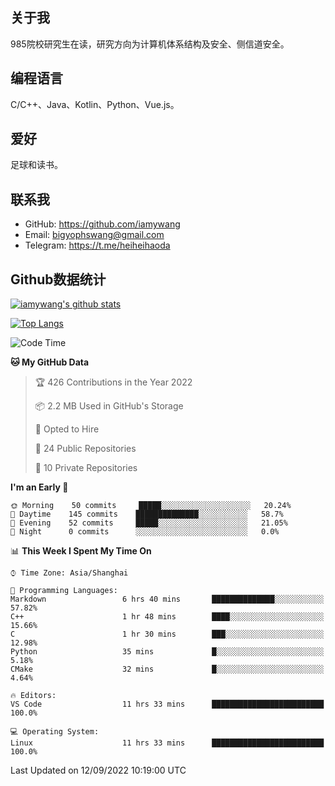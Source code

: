 ## 关于我

985院校研究生在读，研究方向为计算机体系结构及安全、侧信道安全。

## 编程语言

C/C++、Java、Kotlin、Python、Vue.js。

## 爱好

足球和读书。

## 联系我

- GitHub: https://github.com/iamywang
- Email: bigyophswang@gmail.com
- Telegram: https://t.me/heiheihaoda

## Github数据统计

[![iamywang's github stats](https://github-readme-stats.vercel.app/api?username=iamywang&count_private=true&show_icons=true)]()

[![Top Langs](https://github-readme-stats.vercel.app/api/top-langs/?username=iamywang&layout=compact)]()

<!--START_SECTION:waka-->
![Code Time](http://img.shields.io/badge/Code%20Time-540%20hrs%2035%20mins-blue)

**🐱 My GitHub Data** 

> 🏆 426 Contributions in the Year 2022
 > 
> 📦 2.2 MB Used in GitHub's Storage 
 > 
> 💼 Opted to Hire
 > 
> 📜 24 Public Repositories 
 > 
> 🔑 10 Private Repositories  
 > 
**I'm an Early 🐤** 

```text
🌞 Morning    50 commits     █████░░░░░░░░░░░░░░░░░░░░   20.24% 
🌆 Daytime    145 commits    ██████████████░░░░░░░░░░░   58.7% 
🌃 Evening    52 commits     █████░░░░░░░░░░░░░░░░░░░░   21.05% 
🌙 Night      0 commits      ░░░░░░░░░░░░░░░░░░░░░░░░░   0.0%

```


📊 **This Week I Spent My Time On** 

```text
⌚︎ Time Zone: Asia/Shanghai

💬 Programming Languages: 
Markdown                 6 hrs 40 mins       ██████████████░░░░░░░░░░░   57.82% 
C++                      1 hr 48 mins        ████░░░░░░░░░░░░░░░░░░░░░   15.66% 
C                        1 hr 30 mins        ███░░░░░░░░░░░░░░░░░░░░░░   12.98% 
Python                   35 mins             █░░░░░░░░░░░░░░░░░░░░░░░░   5.18% 
CMake                    32 mins             █░░░░░░░░░░░░░░░░░░░░░░░░   4.64%

🔥 Editors: 
VS Code                  11 hrs 33 mins      █████████████████████████   100.0%

💻 Operating System: 
Linux                    11 hrs 33 mins      █████████████████████████   100.0%

```


 Last Updated on 12/09/2022 10:19:00 UTC
<!--END_SECTION:waka-->
